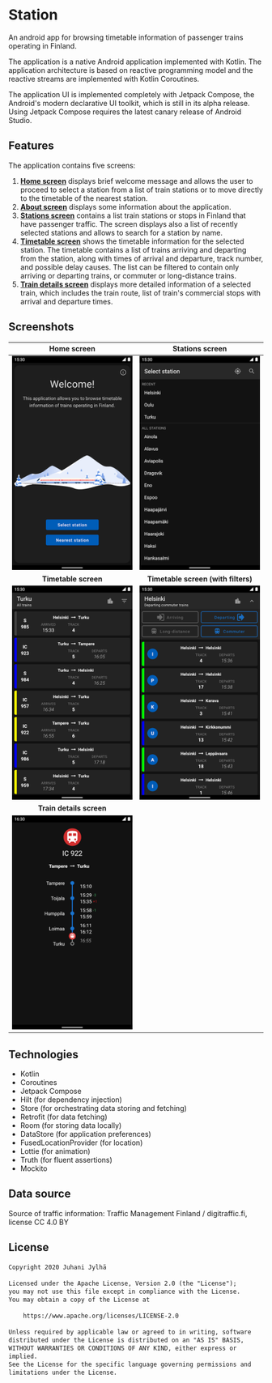 # Station

An android app for browsing timetable information of passenger trains operating
in Finland.

The application is a native Android application implemented with Kotlin. The
application architecture is based on reactive programming model and the reactive
streams are implemented with Kotlin Coroutines. 

The application UI is implemented completely with Jetpack Compose, the Android's
modern declarative UI toolkit, which is still in its alpha release. Using
Jetpack Compose requires the latest canary release of Android Studio.

## Features

The application contains five screens:

1. [**Home screen**][1] displays brief welcome message and allows the user to
proceed to select a station from a list of train stations or to move directly
to the timetable of the nearest station.
2. [**About screen**][2] displays some information about the application.
3. [**Stations screen**][3] contains a list train stations or stops in Finland
that have passenger traffic. The screen displays also a list of recently
selected stations and allows to search for a station by name.
4. [**Timetable screen**][4] shows the timetable information for the selected
station. The timetable contains a list of trains arriving and departing from the
station, along with times of arrival and departure, track number, and possible
delay causes. The list can be filtered to contain only arriving or departing
trains, or commuter or long-distance trains.
5. [**Train details screen**][5] displays more detailed information of a
selected train, which includes the train route, list of train's commercial stops
with arrival and departure times.

[1]: app/src/main/java/dev/jylha/station/ui/home/HomeScreen.kt
[2]: app/src/main/java/dev/jylha/station/ui/about/AboutScreen.kt
[3]: app/src/main/java/dev/jylha/station/ui/stations/StationsScreen.kt
[4]: app/src/main/java/dev/jylha/station/ui/timetable/TimetableScreen.kt
[5]: app/src/main/java/dev/jylha/station/ui/train/TrainDetailsScreen.kt

## Screenshots

| Home screen | Stations screen |
|:---:|:---:|
| <img alt="HomeScreen" src="screenshots/screenshot1.png" width="300"> | <img alt="StationsScreen" src="screenshots/screenshot2.png" width="300"> |
| **Timetable screen** | **Timetable screen (with filters)** |
| <img alt="TimetableScreen1" src="screenshots/screenshot3.png" width="300"> | <img alt="TimetableScreen2" src="screenshots/screenshot4.png" width="300"> |
| **Train details screen** ||
| <img alt="TrainDetailsScreen" src="screenshots/screenshot5.png" width="300"> | |

## Technologies

- Kotlin
- Coroutines
- Jetpack Compose
- Hilt (for dependency injection)
- Store (for orchestrating data storing and fetching)
- Retrofit (for data fetching)
- Room (for storing data locally)
- DataStore (for application preferences)
- FusedLocationProvider (for location)
- Lottie (for animation)
- Truth (for fluent assertions)
- Mockito

## Data source

Source of traffic information: Traffic Management Finland / digitraffic.fi,
license CC 4.0 BY

## License
```
Copyright 2020 Juhani Jylhä

Licensed under the Apache License, Version 2.0 (the "License");
you may not use this file except in compliance with the License.
You may obtain a copy of the License at

    https://www.apache.org/licenses/LICENSE-2.0

Unless required by applicable law or agreed to in writing, software
distributed under the License is distributed on an "AS IS" BASIS,
WITHOUT WARRANTIES OR CONDITIONS OF ANY KIND, either express or implied.
See the License for the specific language governing permissions and
limitations under the License.
```
